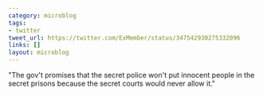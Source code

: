 ```yaml
---
category: microblog
tags:
- twitter
tweet_url: https://twitter.com/ExMember/status/347542930275332096
links: []
layout: microblog
---
```

"The gov't promises that the secret police won't put innocent people in the secret prisons because the secret courts would never allow it."
